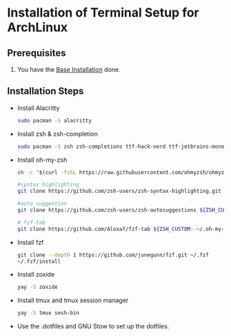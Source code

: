 # Installation of Terminal Setup for ArchLinux

## Prerequisites

1. You have the [Base Installation](01_ARCH_INSTALL_BASE.md) done.

## Installation Steps

- Install Alacritty

     ```sh
     sudo pacman -S alacritty
     ```

- Install zsh & zsh-completion

     ```sh
     sudo pacman -S zsh zsh-completions ttf-hack-nerd ttf-jetbrains-mono-nerd bat fd eza tree
     ```

- Install oh-my-zsh

     ```sh
     sh -c "$(curl -fsSL https://raw.githubusercontent.com/ohmyzsh/ohmyzsh/master/tools/install.sh)"

     #syntax highlighting
     git clone https://github.com/zsh-users/zsh-syntax-highlighting.git ${ZSH_CUSTOM:-~/.oh-my-zsh/custom}/plugins/zsh-syntax-highlighting

     #auto suggestion
     git clone https://github.com/zsh-users/zsh-autosuggestions ${ZSH_CUSTOM:-~/.oh-my-zsh/custom}/plugins/zsh-autosuggestions

     # fzf-tab
     git clone https://github.com/Aloxaf/fzf-tab ${ZSH_CUSTOM:-~/.oh-my-zsh/custom}/plugins/fzf-tab
     ```

- Install fzf

     ```sh
     git clone --depth 1 https://github.com/junegunn/fzf.git ~/.fzf
     ~/.fzf/install
     ```

- Install zoxide

     ```sh
     yay -S zoxide
     ```

- Install tmux and tmux session manager

     ```sh
     yay -S tmux sesh-bin
     ```

- Use the .dotfiles and GNU Stow to set up the dotfiles.
